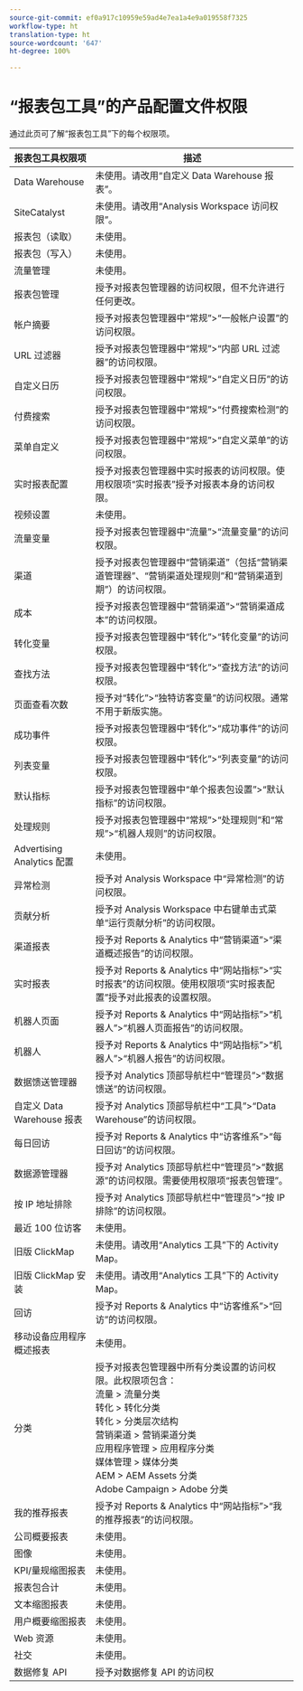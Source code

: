 ```yaml
---
source-git-commit: ef0a917c10959e59ad4e7ea1a4e9a019558f7325
workflow-type: ht
translation-type: ht
source-wordcount: '647'
ht-degree: 100%

---
```

# “报表包工具”的产品配置文件权限

通过此页可了解“报表包工具”下的每个权限项。

| 报表包工具权限项 | 描述 |
|------|------|
| Data Warehouse | 未使用。请改用“自定义 Data Warehouse 报表”。 |
| SiteCatalyst | 未使用。请改用“Analysis Workspace 访问权限”。 |
| 报表包（读取） | 未使用。 |
| 报表包（写入） | 未使用。 |
| 流量管理 | 未使用。 |
| 报表包管理 | 授予对报表包管理器的访问权限，但不允许进行任何更改。 |
| 帐户摘要 | 授予对报表包管理器中“常规”>“一般帐户设置”的访问权限。 |
| URL 过滤器 | 授予对报表包管理器中“常规”>“内部 URL 过滤器”的访问权限。 |
| 自定义日历 | 授予对报表包管理器中“常规”>“自定义日历”的访问权限。 |
| 付费搜索 | 授予对报表包管理器中“常规”>“付费搜索检测”的访问权限。 |
| 菜单自定义 | 授予对报表包管理器中“常规”>“自定义菜单”的访问权限。 |
| 实时报表配置 | 授予对报表包管理器中实时报表的访问权限。使用权限项“实时报表”授予对报表本身的访问权限。 |
| 视频设置 | 未使用。 |
| 流量变量 | 授予对报表包管理器中“流量”>“流量变量”的访问权限。 |
| 渠道 | 授予对报表包管理器中“营销渠道”（包括“营销渠道管理器”、“营销渠道处理规则”和“营销渠道到期”）的访问权限。 |
| 成本 | 授予对报表包管理器中“营销渠道”>“营销渠道成本”的访问权限。 |
| 转化变量 | 授予对报表包管理器中“转化”>“转化变量”的访问权限。 |
| 查找方法 | 授予对报表包管理器中“转化”>“查找方法”的访问权限。 |
| 页面查看次数 | 授予对“转化”>“独特访客变量”的访问权限。通常不用于新版实施。 |
| 成功事件 | 授予对报表包管理器中“转化”>“成功事件”的访问权限。 |
| 列表变量 | 授予对报表包管理器中“转化”>“列表变量”的访问权限。 |
| 默认指标 | 授予对报表包管理器中“单个报表包设置”>“默认指标”的访问权限。 |
| 处理规则 | 授予对报表包管理器中“常规”>“处理规则”和“常规”>“机器人规则”的访问权限。 |
| Advertising Analytics 配置 | 未使用。 |
| 异常检测 | 授予对 Analysis Workspace 中“异常检测”的访问权限。 |
| 贡献分析 | 授予对 Analysis Workspace 中右键单击式菜单“运行贡献分析”的访问权限。 |
| 渠道报表 | 授予对 Reports &amp; Analytics 中“营销渠道”>“渠道概述报告”的访问权限。 |
| 实时报表 | 授予对 Reports &amp; Analytics 中“网站指标”>“实时报表”的访问权限。使用权限项“实时报表配置”授予对此报表的设置权限。 |
| 机器人页面 | 授予对 Reports &amp; Analytics 中“网站指标”>“机器人”>“机器人页面报告”的访问权限。 |
| 机器人 | 授予对 Reports &amp; Analytics 中“网站指标”>“机器人”>“机器人报告”的访问权限。 |
| 数据馈送管理器 | 授予对 Analytics 顶部导航栏中“管理员”>“数据馈送”的访问权限。 |
| 自定义 Data Warehouse 报表 | 授予对 Analytics 顶部导航栏中“工具”>“Data Warehouse”的访问权限。 |
| 每日回访 | 授予对 Reports &amp; Analytics 中“访客维系”>“每日回访”的访问权限。 |
| 数据源管理器 | 授予对 Analytics 顶部导航栏中“管理员”>“数据源”的访问权限。需要使用权限项“报表包管理”。 |
| 按 IP 地址排除 | 授予对 Analytics 顶部导航栏中“管理员”>“按 IP 排除”的访问权限。 |
| 最近 100 位访客 | 未使用。 |
| 旧版 ClickMap | 未使用。请改用“Analytics 工具”下的 Activity Map。 |
| 旧版 ClickMap 安装 | 未使用。请改用“Analytics 工具”下的 Activity Map。 |
| 回访 | 授予对 Reports &amp; Analytics 中“访客维系”>“回访”的访问权限。 |
| 移动设备应用程序概述报表 | 未使用。 |
| 分类 | 授予对报表包管理器中所有分类设置的访问权限。此权限项包含：<br>流量 > 流量分类<br>转化 > 转化分类<br>转化 > 分类层次结构<br>营销渠道 > 营销渠道分类<br>应用程序管理 > 应用程序分类<br>媒体管理 > 媒体分类<br>AEM > AEM Assets 分类<br>Adobe Campaign > Adobe 分类 |
| 我的推荐报表 | 授予对 Reports &amp; Analytics 中“网站指标”>“我的推荐报表”的访问权限。 |
| 公司概要报表 | 未使用。 |
| 图像 | 未使用。 |
| KPI/量规缩图报表 | 未使用。 |
| 报表包合计 | 未使用。 |
| 文本缩图报表 | 未使用。 |
| 用户概要缩图报表 | 未使用。 |
| Web 资源 | 未使用。 |
| 社交 | 未使用。 |
| 数据修复 API | 授予对数据修复 API 的访问权 |
